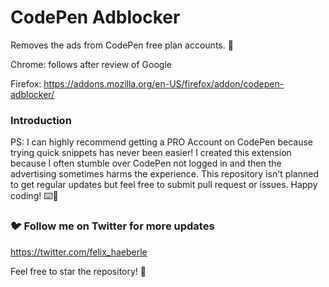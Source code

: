# CodePen Adblocker
	
Removes the ads from CodePen free plan accounts. 🚀

Chrome: follows after review of Google

Firefox: https://addons.mozilla.org/en-US/firefox/addon/codepen-adblocker/

### Introduction
PS: I can highly recommend getting a PRO Account on CodePen because trying quick snippets has never been easier! I created this extension because I often stumble over CodePen not logged in and then the advertising sometimes harms the experience. This repository isn't planned to get regular updates but feel free to submit pull request or issues. Happy coding! ⌨️🎉

### 🐦 Follow me on Twitter for more updates
https://twitter.com/felix_haeberle

Feel free to star the repository! 🌟
